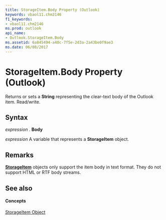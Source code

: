 ```yaml
---
title: StorageItem.Body Property (Outlook)
keywords: vbaol11.chm2146
f1_keywords:
- vbaol11.chm2146
ms.prod: outlook
api_name:
- Outlook.StorageItem.Body
ms.assetid: 6a845494-a40c-7f5e-2d3a-2a43be0f9ae3
ms.date: 06/08/2017
---
```



# StorageItem.Body Property (Outlook)

Returns or sets a  **String** representing the clear-text body of the Outlook item. Read/write.


## Syntax

 _expression_ . **Body**

 _expression_ A variable that represents a **StorageItem** object.


## Remarks

 **[StorageItem](storageitem-object-outlook.md)** objects only support the item body in text format. They do not support HTML or RTF body streams.


## See also


#### Concepts


[StorageItem Object](storageitem-object-outlook.md)

